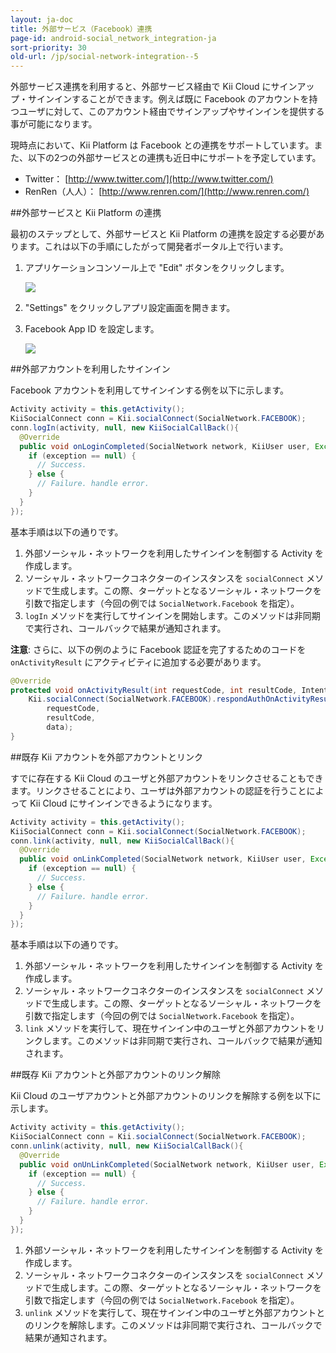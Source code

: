 ```yaml
---
layout: ja-doc
title: 外部サービス（Facebook）連携
page-id: android-social_network_integration-ja
sort-priority: 30
old-url: /jp/social-network-integration--5
---
```

外部サービス連携を利用すると、外部サービス経由で Kii Cloud にサインアップ・サインインすることができます。例えば既に Facebook のアカウントを持つユーザに対して、このアカウント経由でサインアップやサインインを提供する事が可能になります。

現時点において、Kii Platform は Facebook との連携をサポートしています。また、以下の2つの外部サービスとの連携も近日中にサポートを予定しています。

 * Twitter： [http://www.twitter.com/](http://www.twitter.com/)
 * RenRen（人人）： [http://www.renren.com/](http://www.renren.com/)


##外部サービスと Kii Platform の連携

最初のステップとして、外部サービスと Kii Platform の連携を設定する必要があります。これは以下の手順にしたがって開発者ポータル上で行います。

1. アプリケーションコンソール上で "Edit" ボタンをクリックします。

    ![](01.png)

2. "Settings" をクリックしアプリ設定画面を開きます。
3. Facebook App ID を設定します。

    ![](02.png)

##外部アカウントを利用したサインイン

Facebook アカウントを利用してサインインする例を以下に示します。

```java
Activity activity = this.getActivity();
KiiSocialConnect conn = Kii.socialConnect(SocialNetwork.FACEBOOK);
conn.logIn(activity, null, new KiiSocialCallBack(){
  @Override
  public void onLoginCompleted(SocialNetwork network, KiiUser user, Exception exception) {
    if (exception == null) {
      // Success.
    } else {
      // Failure. handle error.
    }
  }
});
```

基本手順は以下の通りです。

1. 外部ソーシャル・ネットワークを利用したサインインを制御する Activity を作成します。
2. ソーシャル・ネットワークコネクターのインスタンスを `socialConnect` メソッドで生成します。この際、ターゲットとなるソーシャル・ネットワークを引数で指定します（今回の例では `SocialNetwork.Facebook` を指定）。
3. `logIn` メソッドを実行してサインインを開始します。このメソッドは非同期で実行され、コールバックで結果が通知されます。

**注意**: さらに、以下の例のように Facebook 認証を完了するためのコードを `onActivityResult` にアクティビティに追加する必要があります。

```java
@Override
protected void onActivityResult(int requestCode, int resultCode, Intent data) {
    Kii.socialConnect(SocialNetwork.FACEBOOK).respondAuthOnActivityResult(
	    requestCode,
	    resultCode,
	    data);
}
```

##既存 Kii アカウントを外部アカウントとリンク

すでに存在する Kii Cloud のユーザと外部アカウントをリンクさせることもできます。リンクさせることにより、ユーザは外部アカウントの認証を行うことによって Kii Cloud にサインインできるようになります。

```java
Activity activity = this.getActivity();
KiiSocialConnect conn = Kii.socialConnect(SocialNetwork.FACEBOOK);
conn.link(activity, null, new KiiSocialCallBack(){
  @Override
  public void onLinkCompleted(SocialNetwork network, KiiUser user, Exception exception) {
    if (exception == null) {
      // Success.
    } else {
      // Failure. handle error.
    }
  }
});
```

基本手順は以下の通りです。

1. 外部ソーシャル・ネットワークを利用したサインインを制御する Activity を作成します。
2. ソーシャル・ネットワークコネクターのインスタンスを `socialConnect` メソッドで生成します。この際、ターゲットとなるソーシャル・ネットワークを引数で指定します（今回の例では `SocialNetwork.Facebook` を指定）。
3. `link` メソッドを実行して、現在サインイン中のユーザと外部アカウントをリンクします。このメソッドは非同期で実行され、コールバックで結果が通知されます。


##既存 Kii アカウントと外部アカウントのリンク解除

Kii Cloud のユーザアカウントと外部アカウントのリンクを解除する例を以下に示します。

```java
Activity activity = this.getActivity();
KiiSocialConnect conn = Kii.socialConnect(SocialNetwork.FACEBOOK);
conn.unlink(activity, null, new KiiSocialCallBack(){
  @Override
  public void onUnLinkCompleted(SocialNetwork network, KiiUser user, Exception exception) {
    if (exception == null) {
      // Success.
    } else {
      // Failure. handle error.
    }
  }
});
```

1. 外部ソーシャル・ネットワークを利用したサインインを制御する Activity を作成します。
2. ソーシャル・ネットワークコネクターのインスタンスを `socialConnect` メソッドで生成します。この際、ターゲットとなるソーシャル・ネットワークを引数で指定します（今回の例では `SocialNetwork.Facebook` を指定）。
3. `unlink` メソッドを実行して、現在サインイン中のユーザと外部アカウントとのリンクを解除します。このメソッドは非同期で実行され、コールバックで結果が通知されます。
